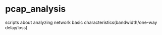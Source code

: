 # pcap_analysis
scripts about analyzing network basic characteristics(bandwidth/one-way delay/loss)
